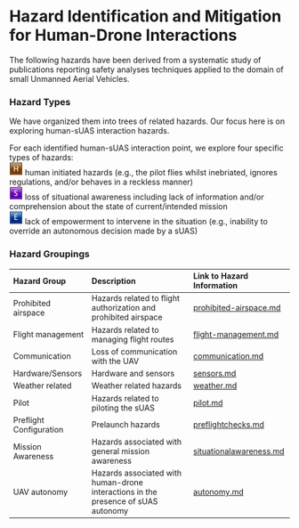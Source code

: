 # Hazard Identification and Mitigation for Human-Drone Interactions

The following hazards have been derived from a systematic study of publications reporting safety analyses techniques applied to the domain of small Unmanned Aerial Vehicles. 

### Hazard Types

We have organized them into trees of related hazards. Our focus here is on exploring human-sUAS interaction hazards. 

For each identified human-sUAS interaction point, we explore four specific types of hazards: 
<br>![](human-interaction-hazards/icons/h.png) human initiated hazards (e.g., the pilot flies whilst inebriated, ignores regulations, and/or behaves in a reckless manner)
<br> ![](human-interaction-hazards/icons/s.png) loss of situational awareness including lack of information and/or comprehension about the state of current/intended mission 
<br> ![](human-interaction-hazards/icons/e.png) lack of empowerment to intervene in the situation (e.g., inability to override an autonomous decision made by a sUAS)

### Hazard Groupings

| Hazard Group | Description |Link to Hazard Information |
|:--|:--| :--|
|Prohibited airspace| Hazards related to flight authorization and prohibited airspace|[prohibited-airspace.md](human-interaction-hazards/prohibited-airspace.md)|
|Flight management| Hazards related to managing flight routes |[flight-management.md](human-interaction-hazards/flight-management.md)
|Communication| Loss of communication with the UAV |[communication.md](human-interaction-hazards/communication.md)
|Hardware/Sensors| Hardware and sensors |[sensors.md](human-interaction-hazards/sensors.md)
|Weather related| Weather related hazards |[weather.md](human-interaction-hazards/weather.md)
|Pilot| Hazards related to piloting the sUAS |[pilot.md](human-interaction-hazards/pilot.md)
|Preflight Configuration|Prelaunch hazards|[preflightchecks.md](human-interaction-hazards/preflightchecks.md)
|Mission Awareness|Hazards associated with general mission awareness| [situationalawareness.md](human-interaction-hazards/situationalawareness.md)
|UAV autonomy | Hazards associated with human-drone interactions in the presence of sUAS autonomy | [autonomy.md](human-interaction-hazards/autonomy.md)



